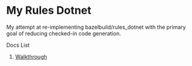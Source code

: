 # My Rules Dotnet

My attempt at re-implementing bazelbuild/rules_dotnet with the primary goal of reducing checked-in code generation.

Docs List
1. [Walkthrough](./docs/walkthrough.md)
